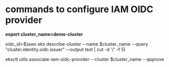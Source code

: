 # commands to configure IAM OIDC provider 

**export cluster_name=demo-cluster**

oidc_id=$(aws eks describe-cluster --name $cluster_name --query "cluster.identity.oidc.issuer" --output text | cut -d '/' -f 5) 



eksctl utils associate-iam-oidc-provider --cluster $cluster_name --approve

